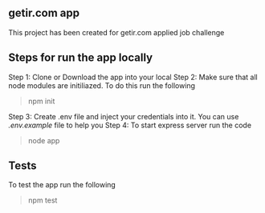 ## getir.com app
This project has been created for getir.com applied job challenge

## Steps for run the app locally
Step 1: Clone or Download the app into your local
Step 2: Make sure that all node modules are initiliazed. To do this run the following
> npm init

Step 3: Create .env file and inject your credentials into it. You can use *.env.example* file to help you
Step 4: To start express server run the code
> node app

## Tests
To test the app run the following
> npm test